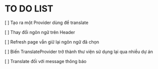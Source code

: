 # TO DO LIST

[ ] Tạo ra một Provider dùng để translate

[ ] Thay đổi ngôn ngữ trên Header

[ ] Refresh page vẫn giữ lại ngôn ngữ đã chọn

[ ] Biến TranslateProvider trở thành thư viện sử dụng lại qua nhiều dự án

[ ] Translate đối với message thông báo